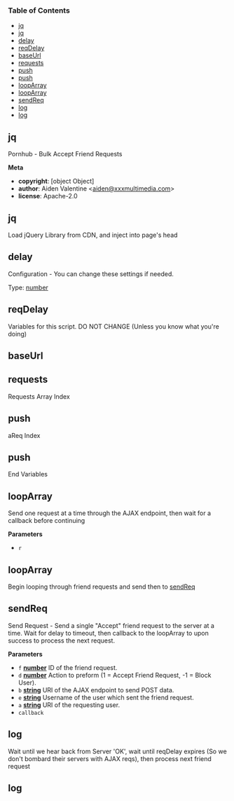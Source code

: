 <!-- Generated by documentation.js. Update this documentation by updating the source code. -->

### Table of Contents

-   [jq](#jq)
-   [jq](#jq-1)
-   [delay](#delay)
-   [reqDelay](#reqdelay)
-   [baseUrl](#baseurl)
-   [requests](#requests)
-   [push](#push)
-   [push](#push-1)
-   [loopArray](#looparray)
-   [loopArray](#looparray-1)
-   [sendReq](#sendreq)
-   [log](#log)
-   [log](#log-1)

## jq

Pornhub - Bulk Accept Friend Requests

**Meta**

-   **copyright**: \[object Object]
-   **author**: Aiden Valentine &lt;aiden@xxxmultimedia.com>
-   **license**: Apache-2.0

## jq

Load jQuery Library from CDN, and inject into page's head

## delay

Configuration - You can change these settings if needed.

Type: [number](https://developer.mozilla.org/en-US/docs/Web/JavaScript/Reference/Global_Objects/Number)

## reqDelay

Variables for this script. DO NOT CHANGE (Unless you know what you're doing)

## baseUrl

## requests

Requests Array Index

## push

aReq Index

## push

End Variables

## loopArray

Send one request at a time through the AJAX endpoint, then wait for a callback before continuing

**Parameters**

-   `r`  

## loopArray

Begin looping through friend requests and send then to [sendReq](#sendreq)

## sendReq

Send Request - Send a single "Accept" friend request to the server at a time. Wait for delay to timeout, then callback to the loopArray to upon success to process the next request.

**Parameters**

-   `f` **[number](https://developer.mozilla.org/en-US/docs/Web/JavaScript/Reference/Global_Objects/Number)** ID of the friend request.
-   `d` **[number](https://developer.mozilla.org/en-US/docs/Web/JavaScript/Reference/Global_Objects/Number)** Action to preform (1 = Accept Friend Request, -1 = Block User).
-   `b` **[string](https://developer.mozilla.org/en-US/docs/Web/JavaScript/Reference/Global_Objects/String)** URI of the AJAX endpoint to send POST data.
-   `e` **[string](https://developer.mozilla.org/en-US/docs/Web/JavaScript/Reference/Global_Objects/String)** Username of the user which sent the friend request.
-   `a` **[string](https://developer.mozilla.org/en-US/docs/Web/JavaScript/Reference/Global_Objects/String)** URI of the requesting user.
-   `callback`  

## log

Wait until we hear back from Server 'OK', wait until reqDelay expires (So we don't bombard their servers with AJAX reqs), then process next friend request

## log

## 

## 
